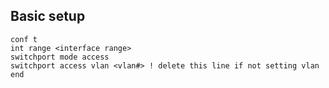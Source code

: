 
## Basic setup
```
conf t
int range <interface range> 
switchport mode access
switchport access vlan <vlan#> ! delete this line if not setting vlan
end

```






